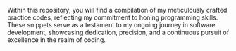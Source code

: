 
Within this repository, you will find a compilation of my meticulously crafted practice codes, reflecting my commitment to honing programming skills. These snippets serve as a testament to my ongoing journey in software development, showcasing dedication, precision, and a continuous pursuit of excellence in the realm of coding.
